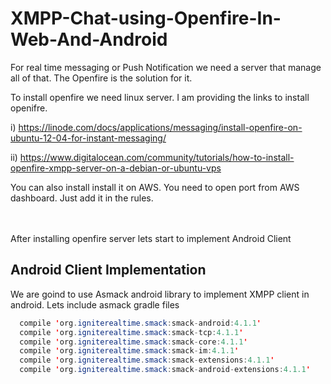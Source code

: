 # XMPP-Chat-using-Openfire-In-Web-And-Android
 
 For real time messaging or Push Notification we need a server that manage all of that. The Openfire is the solution for it. 
 
 To install openfire we need linux server. I am providing the links to install openifre.
 
  i) https://linode.com/docs/applications/messaging/install-openfire-on-ubuntu-12-04-for-instant-messaging/
  
  ii) https://www.digitalocean.com/community/tutorials/how-to-install-openfire-xmpp-server-on-a-debian-or-ubuntu-vps
  
  You can also install install it on AWS. You need to open port from AWS dashboard. Just add it in the rules. 
  <br><br><br>

  After installing openfire server lets start to implement Android Client
  
  
  ## Android Client Implementation
  
  We are goind to use Asmack android library to implement XMPP client in android. Lets include asmack gradle files
  
  ``` java
    compile 'org.igniterealtime.smack:smack-android:4.1.1'
    compile 'org.igniterealtime.smack:smack-tcp:4.1.1'
    compile 'org.igniterealtime.smack:smack-core:4.1.1'
    compile 'org.igniterealtime.smack:smack-im:4.1.1'
    compile 'org.igniterealtime.smack:smack-extensions:4.1.1'
    compile 'org.igniterealtime.smack:smack-android-extensions:4.1.1'
  ```
